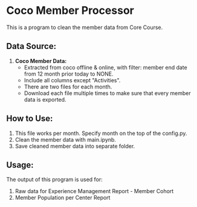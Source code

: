 # Coco Member Processor

This is a program to clean the member data from Core Course.

## Data Source:

1. **Coco Member Data:**
    - Extracted from coco offline & online, with filter: member end date from 12 month prior today to NONE.
    - Include all columns except "Activities".
    - There are two files for each month. 
    - Download each file multiple times to make sure that every member data is exported.

## How to Use:

1. This file works per month. Specify month on the top of the config.py.
2. Clean the member data with main.ipynb.
3. Save cleaned member data into separate folder.

## Usage:

The output of this program is used for:

1. Raw data for Experience Management Report - Member Cohort
2. Member Population per Center Report

